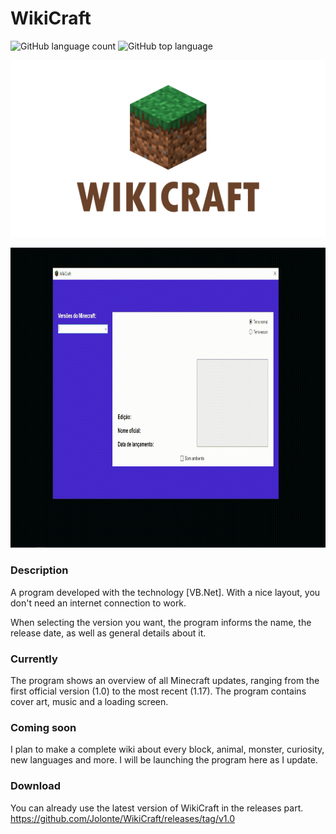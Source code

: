 # WikiCraft
![GitHub language count](https://img.shields.io/github/languages/count/Jolonte/WikiCraft)
![GitHub top language](https://img.shields.io/github/languages/top/Jolonte/WikiCraft)

<p align="center">
  <img width="600" src="assets/to_readme/splashtogithub.png"
</p>

<p align="center">
  <img width="800" height="480" src="assets/to_readme/wikicraft_git.gif"
</p>

### Description
A program developed with the technology [VB.Net]. With a nice layout, you don't need an internet connection to work.
  
When selecting the version you want, the program informs the name, the release date, as well as general details about it.

### Currently 
The program shows an overview of all Minecraft updates, ranging from the first official version (1.0) to the most recent (1.17).
The program contains cover art, music and a loading screen.

### Coming soon
I plan to make a complete wiki about every block, animal, monster, curiosity, new languages and more. I will be launching the program here as I update.

### Download
You can already use the latest version of WikiCraft in the releases part.
https://github.com/Jolonte/WikiCraft/releases/tag/v1.0
